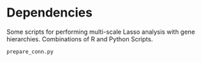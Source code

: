 
# Dependencies



Some scripts for performing multi-scale Lasso analysis with gene hierarchies. Combinations of R and Python Scripts.

`prepare_conn.py` 
